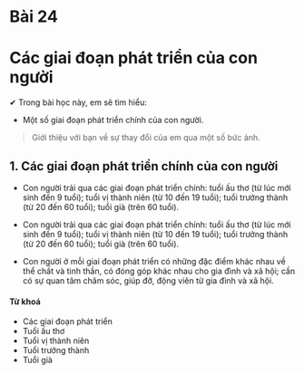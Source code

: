 # Bài 24
# Các giai đoạn phát triển của con người

✔ Trong bài học này, em sẽ tìm hiểu:
- Một số giai đoạn phát triển chính của con người.

> Giới thiệu với bạn về sự thay đổi của em qua một số bức ảnh.
## 1. Các giai đoạn phát triển chính của con người

- Con người trải qua các giai đoạn phát triển chính: tuổi ấu thơ (từ lúc mới sinh đến 9 tuổi); tuổi vị thành niên (từ 10 đến 19 tuổi); tuổi trưởng thành (từ 20 đến 60 tuổi); tuổi già (trên 60 tuổi).

- Con người trải qua các giai đoạn phát triển chính: tuổi ấu thơ (từ lúc mới sinh đến 9 tuổi); tuổi vị thành niên (từ 10 đến 19 tuổi); tuổi trưởng thành (từ 20 đến 60 tuổi); tuổi già (trên 60 tuổi).
- Con người ở mỗi giai đoạn phát triển có những đặc điểm khác nhau về thể chất và tinh thần, có đóng góp khác nhau cho gia đình và xã hội; cần có sự quan tâm chăm sóc, giúp đỡ, động viên từ gia đình và xã hội.

#### Từ khoá
- Các giai đoạn phát triển
- Tuổi ấu thơ
- Tuổi vị thành niên
- Tuổi trưởng thành
- Tuổi già
